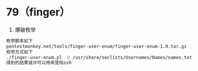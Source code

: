 # 79（finger）

1. 爆破枚举

```bash
枚举脚本如下
pentestmonkey.net/tools/finger-user-enum/finger-user-enum-1.0.tar.gz
枚举方式如下
./finger-user-enum.pl -U /usr/share/seclists/Usernames/Names/names.txt -t 10.129.16.126
得到的结果或许可以用来登陆ssh
```
